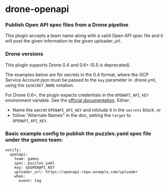 # drone-openapi

### Publish Open API spec files from a Drone pipeline

This plugin accepts a team name along with a valid Open API spec file and it will post the given information to the given uploader_url.

### Drone versions

This plugin supports Drone 0.4 and 0.6+ (0.5 is deprecated).

The examples below are for secrets in the 0.4 format, where the GCP Service Account json must be passed to the `key` parameter in .drone.yml, using the `$$SECRET_NAME` notation.

For Drone 0.6+, the plugin expects credentials in the `OPENAPI_API_KEY` environment variable. See the [official documentation](http://docs.drone.io/manage-secrets/). Either: 
  - Name the secret `OPENAPI_API_KEY` and inlclude it in the `secrets` block, or
  - follow "Alternate Names" in the doc, setting the `target` to `OPENAPI_API_KEY`.


### Basic example config to publish the puzzles.yaml spec file under the games team:

	notify:
	  openapi:
        team: games
        spec: puzzles.yaml
	    key: $$OPENAPI_KEY
		uploader_url: https://openapi-repo.example.com/uploader
	    when:
	      event: tag
